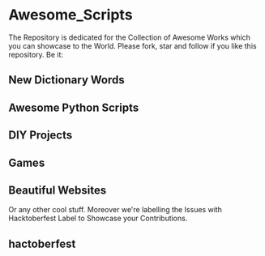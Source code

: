  # Awesome_Scripts
The Repository is dedicated for the Collection of Awesome Works which you can showcase to  the World. Please fork, star and follow if you like this repository.
Be it:
## New Dictionary Words
## Awesome Python Scripts
## DIY Projects
## Games
## Beautiful Websites
Or any other cool stuff.
Moreover we're labelling the Issues with Hacktoberfest Label to Showcase your Contributions.  
## hactoberfest 
